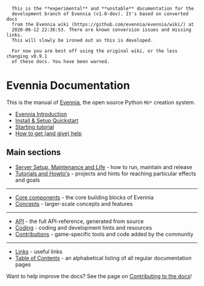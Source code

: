 
```warning::

  This is the **experimental** and **unstable** documentation for the
  development branch of Evennia (v1.0-dev). It's based on converted docs
  from the Evennia wiki (https://github.com/evennia/evennia/wiki/) at
  2020-06-12 22:36:53. There are known conversion issues and missing links.
  This will slowly be ironed out as this is developed.

  For now you are best off using the original wiki, or the less changing v0.9.1
  of these docs. You have been warned.
```

# Evennia Documentation

This is the manual of [Evennia](http://www.evennia.com), the open source Python
`MU*` creation system.

- [Evennia Introduction](./Evennia-Introduction)
- [Install & Setup Quickstart](Setup/Setup-Quickstart)
- [Starting tutorial](Howto/Starting/Starting-Part1)
- [How to get (and give) help](./How-To-Get-And-Give-Help)

## Main sections

- [Server Setup, Maintenance and Life](Setup/Setup-Overview) - how to run, maintain and release
- [Tutorials and Howto's](Howto/Howto-Overview) - projects and hints for reaching particular effects and goals
----
- [Core components](Components/Components-Overview) - the core building blocks of Evennia
- [Concepts](Concepts/Concepts-Overview) - larger-scale concepts and features
----
- [API](./Evennia-API) - the full API-reference, generated from source
- [Coding](Coding/Coding-Overview) - coding and development hints and resources
- [Contributions](Contrib/Contrib-Overview) - game-specific tools and code added by the community
----
- [Links](./Links) - useful links
- [Table of Contents](./toc) - an alphabetical listing of all regular documentation pages

Want to help improve the docs? See the page on [Contributing to the docs](./Contributing-Docs)!
